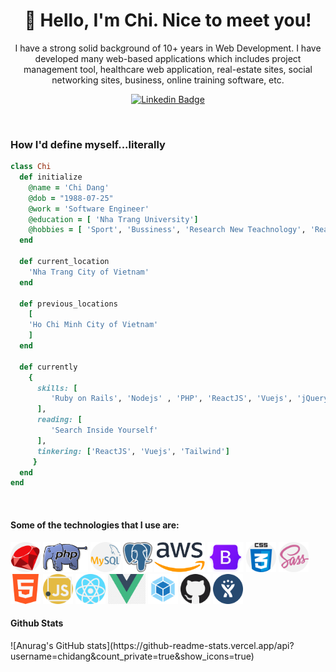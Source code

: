 <h1 align="center">🤗 Hello, I'm Chi. Nice to meet you!</h1>

<p align="center">
I have a strong solid background of 10+ years in Web Development. I have developed many web-based applications which includes project management tool, healthcare web application, real-estate sites, social networking sites, business, online training software, etc.
</p>

<div align="center">

  [![Linkedin Badge](https://img.shields.io/badge/-panteleev-blue?style=flat-square&logo=Linkedin&logoColor=white&link=https://www.linkedin.com/in/chi-dang-1a890a118/)](https://www.linkedin.com/in/chi-dang-1a890a118/)
</div>
<br>

<h3>How I'd define myself...literally</h3>

 ```ruby
 class Chi
   def initialize
     @name = 'Chi Dang'
     @dob = "1988-07-25"
     @work = 'Software Engineer'
     @education = [ 'Nha Trang University']
     @hobbies = [ 'Sport', 'Bussiness', 'Research New Teachnology', 'Read Book' ]
   end

   def current_location
     'Nha Trang City of Vietnam'
   end

   def previous_locations
     [ 
     'Ho Chi Minh City of Vietnam'
     ]
   end

   def currently
     {
       skills: [
          'Ruby on Rails', 'Nodejs' , 'PHP', 'ReactJS', 'Vuejs', 'jQuery', 'SCSS', 'Webpack', 'AWS', 'Linux'
       ],
       reading: [
          'Search Inside Yourself'
       ],
       tinkering: ['ReactJS', 'Vuejs', 'Tailwind']
      }
   end
 end
 ```
 
<br>

<h4>Some of the technologies that I use are: </h4>
<p float="left">
  <img src="images/ruby.png" height="48px">
  <img src="images/php.svg" height="48px">
  <img src="images/mysql.png" height="48px">
  <img src="images/postgres.png" height="48px">
  <img src="images/aws.png" height="48px">          
  <img src="images/bootstrap5.png" height="48px">          
  <img src="images/css.png" height="48px">   
  <img src="images/sass.png" height="48px">       
  <img src="images/html-5.png" height="48px">
  <img src="images/javascript.png" height="48px">
  <img src="images/react.png" height="48px">
  <img src="images/vuejs.png" height="48px"> 
  <img src="images/webpack.svg" height="48px">    
  <img src="images/github.png" height="48px">
  <img src="images/jira.png" height="48px">
</p>

<h4>Github Stats</h4>
![Anurag's GitHub stats](https://github-readme-stats.vercel.app/api?username=chidang&count_private=true&show_icons=true)
